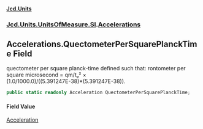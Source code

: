 #### [Jcd.Units](index.md 'index')
### [Jcd.Units.UnitsOfMeasure.SI](Jcd.Units.UnitsOfMeasure.SI.md 'Jcd.Units.UnitsOfMeasure.SI').[Accelerations](Accelerations.md 'Jcd.Units.UnitsOfMeasure.SI.Accelerations')

## Accelerations.QuectometerPerSquarePlanckTime Field

quectometer per square planck-time defined such that: rontometer per square microsecond = qm/tₚ² ×  
(1.0/1000.0)/((5.391247E-38)*(5.391247E-38)).

```csharp
public static readonly Acceleration QuectometerPerSquarePlanckTime;
```

#### Field Value
[Acceleration](Acceleration.md 'Jcd.Units.UnitTypes.Acceleration')